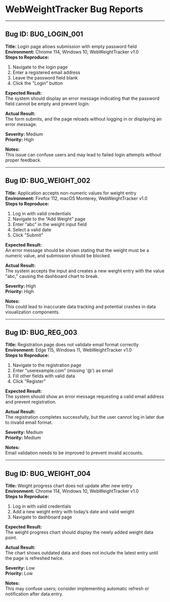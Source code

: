 # WebWeightTracker Bug Reports

---

## Bug ID: BUG_LOGIN_001

**Title:** Login page allows submission with empty password field  
**Environment:** Chrome 114, Windows 10, WebWeightTracker v1.0  
**Steps to Reproduce:**

1. Navigate to the login page
2. Enter a registered email address
3. Leave the password field blank
4. Click the "Login" button

**Expected Result:**  
The system should display an error message indicating that the password field cannot be empty and prevent login.

**Actual Result:**  
The form submits, and the page reloads without logging in or displaying an error message.

**Severity:** Medium  
**Priority:** High

**Notes:**  
This issue can confuse users and may lead to failed login attempts without proper feedback.

---

## Bug ID: BUG_WEIGHT_002

**Title:** Application accepts non-numeric values for weight entry  
**Environment:** Firefox 112, macOS Monterey, WebWeightTracker v1.0  
**Steps to Reproduce:**

1. Log in with valid credentials
2. Navigate to the “Add Weight” page
3. Enter “abc” in the weight input field
4. Select a valid date
5. Click "Submit"

**Expected Result:**  
An error message should be shown stating that the weight must be a numeric value, and submission should be blocked.

**Actual Result:**  
The system accepts the input and creates a new weight entry with the value “abc,” causing the dashboard chart to break.

**Severity:** High  
**Priority:** High

**Notes:**  
This could lead to inaccurate data tracking and potential crashes in data visualization components.

---

## Bug ID: BUG_REG_003

**Title:** Registration page does not validate email format correctly  
**Environment:** Edge 115, Windows 11, WebWeightTracker v1.0  
**Steps to Reproduce:**

1. Navigate to the registration page
2. Enter “userexample.com” (missing '@') as email
3. Fill other fields with valid data
4. Click "Register"

**Expected Result:**  
The system should show an error message requesting a valid email address and prevent registration.

**Actual Result:**  
The registration completes successfully, but the user cannot log in later due to invalid email format.

**Severity:** Medium  
**Priority:** Medium

**Notes:**  
Email validation needs to be improved to prevent invalid accounts.

---

## Bug ID: BUG_WEIGHT_004

**Title:** Weight progress chart does not update after new entry  
**Environment:** Chrome 114, Windows 10, WebWeightTracker v1.0  
**Steps to Reproduce:**

1. Log in with valid credentials
2. Add a new weight entry with today’s date and valid weight
3. Navigate to dashboard page

**Expected Result:**  
The weight progress chart should display the newly added weight data point.

**Actual Result:**  
The chart shows outdated data and does not include the latest entry until the page is refreshed twice.

**Severity:** Low  
**Priority:** Low

**Notes:**  
This may confuse users; consider implementing automatic refresh or notification after data entry.
